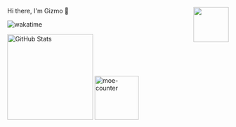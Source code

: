 <p>
  <img src="https://assets.liuli.lol/file/lumina-moe/icons/icon.png" width="80" height="80" align="right">
  <p>Hi there, I'm Gizmo 👋</p>
</p>

![wakatime](https://wakatime.com/badge/user/43608a5f-a526-48f9-9628-9ae724c4d993.svg?style=flat-square)

<img src="https://github-readme-stats.vercel.app/api?username=GizmoOAO&show_icons=true&include_all_commits=true&count_private=true&theme=vue" height="195" title="GitHub Stats">

<a href="https://github.com/GizmoOAO/moe-counter-vercel">
  <img src="https://moe-counter-vercel.vercel.app/get/@gizmo.github?theme=rule34" height="100" title="moe-counter">
</a>
